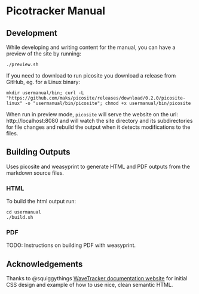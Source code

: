 # Picotracker Manual

## Development

While developing and writing content for the manual, you can have a preview of the site by running:
```
./preview.sh
```

If you need to download to run picosite you download a release from GitHub, eg. for a Linux binary:

```
mkdir usermanual/bin; curl -L "https://github.com/maks/picosite/releases/download/0.2.0/picosite-linux" -o "usermanual/bin/picosite"; chmod +x usermanual/bin/picosite
```

When run in preview mode, `picosite` will serve the website on the url:  http://localhost:8080 and will watch the site directory and its subdirectories for file changes and rebuild the output when it detects modifications to the files.

## Building Outputs

Uses picosite and weasyprint to generate HTML and PDF outputs from the markdown source files.


### HTML

To build the html output run:
```
cd usermanual
./build.sh
```

### PDF

TODO: Instructions on building PDF with weasyprint.

## Acknowledgements

Thanks to @squiggythings [WaveTracker documentation website](https://github.com/squiggythings/wavetracker-site) for initial CSS design and example of how to use nice, clean semantic HTML.

